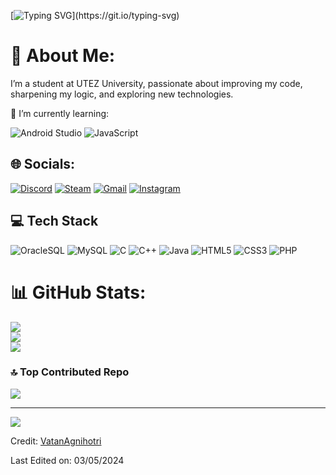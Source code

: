 [![Typing SVG](https://readme-typing-svg.herokuapp.com?color=FF3670&size=35&center=true&vCenter=true&width=1000&lines=Welcome+to+my+GitHub+profile!;My+name+is+Uriel+Gomez;)](https://git.io/typing-svg)
# 💫 About Me:

I’m a student at UTEZ University, passionate about improving my code, sharpening my logic, and exploring new technologies.

🌱 I’m currently learning: 


![Android Studio](https://img.shields.io/badge/Android%20Studio-3DDC84?style=for-the-badge&logo=androidstudio&logoColor=white)
![JavaScript](https://img.shields.io/badge/JavaScript-F7DF1E?style=for-the-badge&logo=javascript&logoColor=black) 

## 🌐 Socials:
[![Discord](https://img.shields.io/badge/Discord%20@pinfet-5865F2?style=for-the-badge&logo=discord&logoColor=white)](https://discord.com/users/733738203294597150)
[![Steam](https://img.shields.io/badge/Steam-000000?style=for-the-badge&logo=steam&logoColor=white)](https://steamcommunity.com/profiles/76561198985086047/)
[![Gmail](https://img.shields.io/badge/Gmail-D14836?style=for-the-badge&logo=gmail&logoColor=white)](mailto:merceralex104@gmail.com)
[![Instagram](https://img.shields.io/badge/Instagram-E4405F?style=for-the-badge&logo=instagram&logoColor=white)](https://www.instagram.com/_pinfet/)


## 💻 Tech Stack

![OracleSQL](https://img.shields.io/badge/OracleSQL-F80000?style=for-the-badge&logo=oracle&logoColor=white)
![MySQL](https://img.shields.io/badge/MySQL-4479A1?style=for-the-badge&logo=mysql&logoColor=white)
![C](https://img.shields.io/badge/C-00599C?style=for-the-badge&logo=c&logoColor=white)
![C++](https://img.shields.io/badge/C++-00599C?style=for-the-badge&logo=cplusplus&logoColor=white)
![Java](https://img.shields.io/badge/Java-007396?style=for-the-badge&logo=java&logoColor=white)
![HTML5](https://img.shields.io/badge/HTML5-E34F26?style=for-the-badge&logo=html5&logoColor=white)
![CSS3](https://img.shields.io/badge/CSS3-1572B6?style=for-the-badge&logo=css3&logoColor=white)
![PHP](https://img.shields.io/badge/PHP-777BB4?style=for-the-badge&logo=php&logoColor=white)

# 📊 GitHub Stats:

![](https://github-readme-stats.vercel.app/api?username=UrielGomezG&theme=dark&hide_border=false&include_all_commits=false&count_private=false)<br/>
![](https://github-readme-streak-stats.herokuapp.com/?user=UrielGomezG&theme=dark&hide_border=false)<br/>
![](https://github-readme-stats.vercel.app/api/top-langs/?username=UrielGomezG&theme=dark&hide_border=false&include_all_commits=false&count_private=false&layout=compact)

### 🔝 Top Contributed Repo
![](https://github-contributor-stats.vercel.app/api?username=UrielGomezG&limit=5&theme=tokyonight&combine_all_yearly_contributions=true)

---
[![](https://visitcount.itsvg.in/api?id=UrielGomezG&icon=0&color=0)](https://visitcount.itsvg.in)


Credit: [VatanAgnihotri](https://github.com/VatanAgnihotri)

Last Edited on: 03/05/2024
